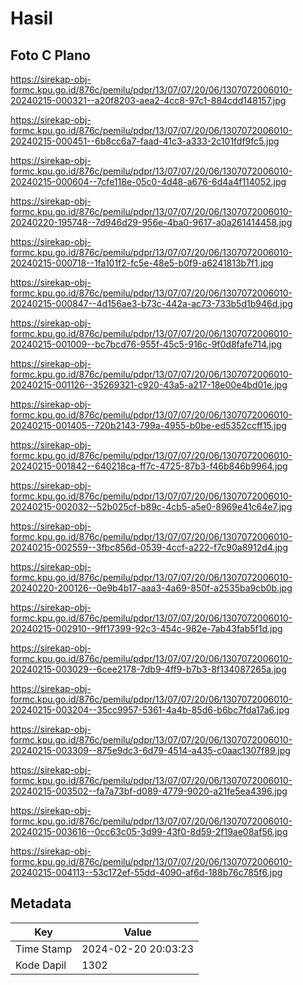 # Hasil

## Foto C Plano

https://sirekap-obj-formc.kpu.go.id/876c/pemilu/pdpr/13/07/07/20/06/1307072006010-20240215-000321--a20f8203-aea2-4cc8-97c1-884cdd148157.jpg

https://sirekap-obj-formc.kpu.go.id/876c/pemilu/pdpr/13/07/07/20/06/1307072006010-20240215-000451--6b8cc6a7-faad-41c3-a333-2c101fdf9fc5.jpg

https://sirekap-obj-formc.kpu.go.id/876c/pemilu/pdpr/13/07/07/20/06/1307072006010-20240215-000604--7cfe118e-05c0-4d48-a676-6d4a4f114052.jpg

https://sirekap-obj-formc.kpu.go.id/876c/pemilu/pdpr/13/07/07/20/06/1307072006010-20240220-195748--7d946d29-956e-4ba0-9617-a0a261414458.jpg

https://sirekap-obj-formc.kpu.go.id/876c/pemilu/pdpr/13/07/07/20/06/1307072006010-20240215-000718--1fa101f2-fc5e-48e5-b0f9-a6241813b7f1.jpg

https://sirekap-obj-formc.kpu.go.id/876c/pemilu/pdpr/13/07/07/20/06/1307072006010-20240215-000847--4d156ae3-b73c-442a-ac73-733b5d1b946d.jpg

https://sirekap-obj-formc.kpu.go.id/876c/pemilu/pdpr/13/07/07/20/06/1307072006010-20240215-001009--bc7bcd76-955f-45c5-916c-9f0d8fafe714.jpg

https://sirekap-obj-formc.kpu.go.id/876c/pemilu/pdpr/13/07/07/20/06/1307072006010-20240215-001126--35269321-c920-43a5-a217-18e00e4bd01e.jpg

https://sirekap-obj-formc.kpu.go.id/876c/pemilu/pdpr/13/07/07/20/06/1307072006010-20240215-001405--720b2143-799a-4955-b0be-ed5352ccff15.jpg

https://sirekap-obj-formc.kpu.go.id/876c/pemilu/pdpr/13/07/07/20/06/1307072006010-20240215-001842--640218ca-ff7c-4725-87b3-f46b846b9964.jpg

https://sirekap-obj-formc.kpu.go.id/876c/pemilu/pdpr/13/07/07/20/06/1307072006010-20240215-002032--52b025cf-b89c-4cb5-a5e0-8969e41c64e7.jpg

https://sirekap-obj-formc.kpu.go.id/876c/pemilu/pdpr/13/07/07/20/06/1307072006010-20240215-002559--3fbc856d-0539-4ccf-a222-f7c90a8912d4.jpg

https://sirekap-obj-formc.kpu.go.id/876c/pemilu/pdpr/13/07/07/20/06/1307072006010-20240220-200126--0e9b4b17-aaa3-4a69-850f-a2535ba9cb0b.jpg

https://sirekap-obj-formc.kpu.go.id/876c/pemilu/pdpr/13/07/07/20/06/1307072006010-20240215-002910--9ff17399-92c3-454c-982e-7ab43fab5f1d.jpg

https://sirekap-obj-formc.kpu.go.id/876c/pemilu/pdpr/13/07/07/20/06/1307072006010-20240215-003029--6cee2178-7db9-4ff9-b7b3-8f134087265a.jpg

https://sirekap-obj-formc.kpu.go.id/876c/pemilu/pdpr/13/07/07/20/06/1307072006010-20240215-003204--35cc9957-5361-4a4b-85d6-b6bc7fda17a6.jpg

https://sirekap-obj-formc.kpu.go.id/876c/pemilu/pdpr/13/07/07/20/06/1307072006010-20240215-003309--875e9dc3-6d79-4514-a435-c0aac1307f89.jpg

https://sirekap-obj-formc.kpu.go.id/876c/pemilu/pdpr/13/07/07/20/06/1307072006010-20240215-003502--fa7a73bf-d089-4779-9020-a21fe5ea4396.jpg

https://sirekap-obj-formc.kpu.go.id/876c/pemilu/pdpr/13/07/07/20/06/1307072006010-20240215-003616--0cc63c05-3d99-43f0-8d59-2f19ae08af56.jpg

https://sirekap-obj-formc.kpu.go.id/876c/pemilu/pdpr/13/07/07/20/06/1307072006010-20240215-004113--53c172ef-55dd-4090-af6d-188b76c785f6.jpg


## Metadata

| Key        | Value               |
| ---------- | ------------------- |
| Time Stamp | 2024-02-20 20:03:23 |
| Kode Dapil | 1302                |



